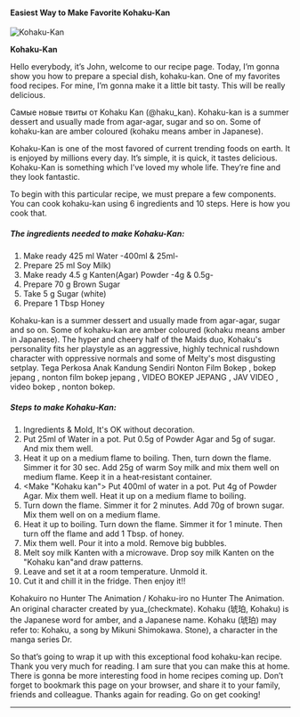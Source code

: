             

#### Easiest Way to Make Favorite Kohaku-Kan

![Kohaku-Kan](https://img-global.cpcdn.com/recipes/048ebc6ebba56f09/751x532cq70/kohaku-kan-recipe-main-photo.jpg)

**Kohaku-Kan**

Hello everybody, it’s John, welcome to our recipe page. Today, I’m gonna show you how to prepare a special dish, kohaku-kan. One of my favorites food recipes. For mine, I’m gonna make it a little bit tasty. This will be really delicious.

Самые новые твиты от Kohaku Kan (@haku\_kan). Kohaku-kan is a summer dessert and usually made from agar-agar, sugar and so on. Some of kohaku-kan are amber coloured (kohaku means amber in Japanese).

Kohaku-Kan is one of the most favored of current trending foods on earth. It is enjoyed by millions every day. It’s simple, it is quick, it tastes delicious. Kohaku-Kan is something which I’ve loved my whole life. They’re fine and they look fantastic.

To begin with this particular recipe, we must prepare a few components. You can cook kohaku-kan using 6 ingredients and 10 steps. Here is how you cook that.

##### The ingredients needed to make Kohaku-Kan:

1.  Make ready 425 ml Water -400ml & 25ml-
2.  Prepare 25 ml Soy Milk)
3.  Make ready 4.5 g Kanten(Agar) Powder -4g & 0.5g-
4.  Prepare 70 g Brown Sugar
5.  Take 5 g Sugar (white)
6.  Prepare 1 Tbsp Honey

Kohaku-kan is a summer dessert and usually made from agar-agar, sugar and so on. Some of kohaku-kan are amber coloured (kohaku means amber in Japanese). The hyper and cheery half of the Maids duo, Kohaku's personality fits her playstyle as an aggressive, highly technical rushdown character with oppressive normals and some of Melty's most disgusting setplay. Tega Perkosa Anak Kandung Sendiri Nonton Film Bokep , bokep jepang , nonton film bokep jepang , VIDEO BOKEP JEPANG , JAV VIDEO , video bokep , nonton bokep.

##### Steps to make Kohaku-Kan:

1.  Ingredients & Mold, It's OK without decoration.
2.  <Make milk Kanten for decoration> Put 25ml of Water in a pot. Put 0.5g of Powder Agar and 5g of sugar. And mix them well.
3.  Heat it up on a medium flame to boiling. Then, turn down the flame. Simmer it for 30 sec. Add 25g of warm Soy milk and mix them well on medium flame. Keep it in a heat‐resistant container.
4.  <Make "Kohaku kan"> Put 400ml of water in a pot. Put 4g of Powder Agar. Mix them well. Heat it up on a medium flame to boiling.
5.  Turn down the flame. Simmer it for 2 minutes. Add 70g of brown sugar. Mix them well on on a medium flame.
6.  Heat it up to boiling. Turn down the flame. Simmer it for 1 minute. Then turn off the flame and add 1 Tbsp. of honey.
7.  Mix them well. Pour it into a mold. Remove big bubbles.
8.  Melt soy milk Kanten with a microwave. Drop soy milk Kanten on the "Kohaku kan"and draw patterns.
9.  Leave and set it at a room temperature. Unmold it.
10.  Cut it and chill it in the fridge. Then enjoy it!!

Kohakuiro no Hunter The Animation / Kohaku-iro no Hunter The Animation. An original character created by yua\_(checkmate). Kohaku (琥珀, Kohaku) is the Japanese word for amber, and a Japanese name. Kohaku (琥珀) may refer to: Kohaku, a song by Mikuni Shimokawa. Stone), a character in the manga series Dr.

So that’s going to wrap it up with this exceptional food kohaku-kan recipe. Thank you very much for reading. I am sure that you can make this at home. There is gonna be more interesting food in home recipes coming up. Don’t forget to bookmark this page on your browser, and share it to your family, friends and colleague. Thanks again for reading. Go on get cooking!

* * *
